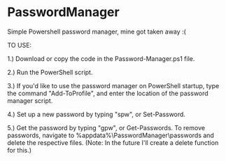 # PasswordManager
Simple Powershell password manager, mine got taken away :(

TO USE:

1.) Download or copy the code in the Password-Manager.ps1 file.

2.) Run the PowerShell script.

3.) If you'd like to use the password manager on PowerShell startup, type the command "Add-ToProfile", and enter the location of the password manager script.

4.) Set up a new password by typing "spw", or Set-Password.

5.) Get the password by typing "gpw", or Get-Passwords. To remove passwords, navigate to %appdata%\PasswordManager\passwords and delete the respective files. (Note: In the future I'll create a delete function for this.)
